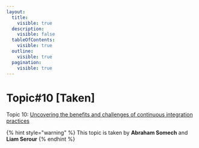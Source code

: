 ```yaml
---
layout:
  title:
    visible: true
  description:
    visible: false
  tableOfContents:
    visible: true
  outline:
    visible: true
  pagination:
    visible: true
---
```


# Topic#10 \[Taken]

Topic 10: [Uncovering the benefits and challenges of continuous integration practices](https://ieeexplore.ieee.org/abstract/document/9374092/?casa\_token=H\_di3ZkRu8EAAAAA:DMlJXJhRcj-oXiFAIJBJzB\_Ybrevi\_d2t7ivneiGAOtJLZUmmJoU\_IeL-Btf\_Qn8epgEz0gX)

{% hint style="warning" %}
This topic is taken by **Abraham Somech** and **Liam Serour**
{% endhint %}

